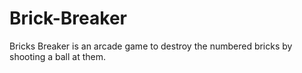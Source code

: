 # Brick-Breaker

Bricks Breaker is an arcade game to destroy the numbered bricks by shooting a ball at them.
